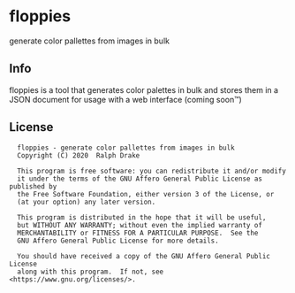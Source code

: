 # floppies

generate color pallettes from images in bulk


## Info

floppies is a tool that generates color palettes in bulk and stores them in a
JSON document for usage with a web interface (coming soon:tm:)


## License

```
  floppies - generate color pallettes from images in bulk
  Copyright (C) 2020  Ralph Drake

  This program is free software: you can redistribute it and/or modify
  it under the terms of the GNU Affero General Public License as published by
  the Free Software Foundation, either version 3 of the License, or
  (at your option) any later version.

  This program is distributed in the hope that it will be useful,
  but WITHOUT ANY WARRANTY; without even the implied warranty of
  MERCHANTABILITY or FITNESS FOR A PARTICULAR PURPOSE.  See the
  GNU Affero General Public License for more details.

  You should have received a copy of the GNU Affero General Public License
  along with this program.  If not, see <https://www.gnu.org/licenses/>.
```
